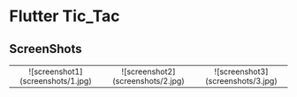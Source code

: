 # Flutter Tic_Tac

## ScreenShots
<div style="text-align: center"><table><tr>
    <td style="text-align: center">
![screenshot1](screenshots/1.jpg)
</td>
<td style="text-align: center">
![screenshot2](screenshots/2.jpg)
</td>
<td style="text-align: center">
![screenshot3](screenshots/3.jpg)
</td>
</tr>
</table>
</div>
